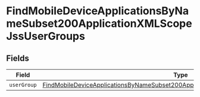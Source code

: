 # FindMobileDeviceApplicationsByNameSubset200ApplicationXMLScopeJssUserGroups


## Fields

| Field                                                                                                                                                                                                   | Type                                                                                                                                                                                                    | Required                                                                                                                                                                                                | Description                                                                                                                                                                                             |
| ------------------------------------------------------------------------------------------------------------------------------------------------------------------------------------------------------- | ------------------------------------------------------------------------------------------------------------------------------------------------------------------------------------------------------- | ------------------------------------------------------------------------------------------------------------------------------------------------------------------------------------------------------- | ------------------------------------------------------------------------------------------------------------------------------------------------------------------------------------------------------- |
| `userGroup`                                                                                                                                                                                             | [FindMobileDeviceApplicationsByNameSubset200ApplicationXMLScopeJssUserGroupsUserGroup](../../models/operations/findmobiledeviceapplicationsbynamesubset200applicationxmlscopejssusergroupsusergroup.md) | :heavy_minus_sign:                                                                                                                                                                                      | N/A                                                                                                                                                                                                     |